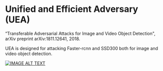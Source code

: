 # Unified and Efficient Adversary (UEA) 
“Transferable Adversarial Attacks for Image and Video Object Detection", arXiv preprint arXiv:1811.12641, 2018.

UEA is designed for attacking Faster-rcnn and SSD300 both for image and video object detection.

[![IMAGE ALT TEXT](http://img.youtube.com/vi/EVpO-3MMEB0/0.jpg)](http://www.youtube.com/watch?v=EVpO-3MMEB0)
